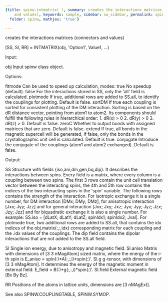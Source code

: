 ```yaml
---
{title: spinw.intmatrix( ), summary: creates the interactions matrices (connectors
    and values), keywords: sample, sidebar: sw_sidebar, permalink: spinw_intmatrix.html,
  folder: spinw, mathjax: 'true'}

---
```

creates the interactions matrices (connectors and values)
 
[SS, SI, RR] = INTMATRIX(obj, 'Option1', Value1, ...)
 
Input:
 
obj           Input spinw class object.
 
Options:
 
fitmode       Can be used to speed up calculation, modes:
                  true    No speedup (default).
                  false   For the interactions stored in SS, only the
                          'all' field is calculated.
plotmode      If true, additional rows are added to SS.all, to identify
              the couplings for plotting. Default is false.
sortDM        If true each coupling is sorted for consistent plotting of
              the DM interaction. Sorting is based on the dR distance
              vector, pointing from atom1 to atom2. Its components should
              fulfill the following rules in hierarchical order:
                  1. dR(x) > 0
                  2. dR(y) > 0
                  3. dR(z) > 0.
              Default is false.
zeroC         Whether to output bonds with assigned matrices that are
              zero. Default is false.
extend        If true, all bonds in the magnetic supercell will be
              generated, if false, only the bonds in the crystallographic
              unit cell is calculated. Default is true.
conjugate     Introduce the conjugate of the couplings (atom1 and atom2
              exchanged). Default is false.
 
Output:
 
SS            Structure with  fields {iso,ani,dm,gen,bq,dip}. It
              describes the interactions between spins. Every field is a
              matrix, where every column is a coupling between two spins.
              The first 3 rows contain the unit cell translation vector
              between the interacting spins, the 4th and 5th row contains
              the indices of the two interacting spins in the 'spin'
              variable. The following rows contains the strength of the
              interaction. For isotropic exchange it is a single number,
              for DM interaction [DMx; DMy; DMz], for anisotropic
              interaction [Jxx; Jyy; Jzz] and for general interaction
              [Jxx; Jxy; Jxz; Jyx; Jyy; Jyz; Jzx; Jzy; Jzz] and for
              biquadratic exchange it is also a single number.
              For example:
               SS.iso = [dLatX; dLatY; dLatZ; spinIdx1; spinIdx2; Jval].
              For plotmode true, two additional rows are added to SS.all,
              that contains the idx indices of the obj.matrix(:,:,idx)
              corresponding matrix for each coupling and the .idx values
              of the couplings. The dip field contains the dipolar
              interactions that are not added to the SS.all field.
 
SI            Single ion energy, due to anisotropy and magnetic field.
SI.aniso      Matrix with dimensions of [3 3 nMagAtom] sized matrix,
              where the energy of the i-th spin is
              E_aniso = spin(:)*A(:,:,i)*spin(:)'.
SI.g          g-tensor, with dimensions of [3 3 nMagAtom]. It determines
              the energy of the magnetic moment in external field:
              E_field = B(:)*g(:,:,i)*spin(:)'.
SI.field      External magnetic field [Bx By Bz].
 
RR            Positions of the atoms in lattice units, dimensions are
              [3 nMAgExt].
 
See also SPINW.COUPLINGTABLE, SPINW.SYMOP.
 
